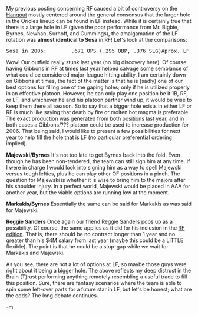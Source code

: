 My previous posting concerning RF caused a bit of controversy on the <a href="http://www.orioleshangout.com">Hangout</a> mostly centered around the general consensus that the larger hole in the Orioles lineup can be found in LF instead.  While it is certainly true that there is a large hole in LF (given the poor performance from Mr. Bigbie, Byrnes, Newhan, Surhoff, and Cummings), the amalgamation of the LF rotation was <strong>almost identical to Sosa</strong> in RF!  Let's look at the comparisons:
<pre>Sosa in 2005:        .671 OPS (.295 OBP, .376 SLG)Aprox. LF in 2005:   .647 OPS (.285 OBP, .362 SLG)</pre>
Wow!  Our outfield really stunk last year (no big discovery here).  Of course having Gibbons in RF at times last year helped salvage some semblance of what could be considered major-league hitting ability.  I am certainly down on Gibbons at times, the fact of the matter is that he is (sadly) one of our best options for filling one of the gaping holes; only if he is utilized properly in an effective platoon.  However, he can only play one position be it 1B, RF, or LF, and whichever he and his platoon partner wind up, it would be wise to keep them there all season.  So to say that a bigger hole exists in either LF or RF is much like saying that death by fire or molten hot magma is preferable.  The exact production was generated from both positions last year, and in both cases a Gibbons/??? platoon could be used to increase production for 2006.  That being said, I would like to present a few possibilities for next year to help fill the hole that is LF (no particular preferential ordering implied).

<strong>Majewski/Byrnes</strong>
It's not too late to get Byrnes back into the fold.  Even though he has been non-tendered, the team can still sign him at any time.  If I were in charge I would look into signing him as a way to spell Majewski versus tough lefties, plus he can play other OF positions in a pinch.  The question for Majewski is whether it is wise to bring him to the majors after his shoulder injury.  In a perfect world, Majewski would be placed in AAA for another year, but the viable options are running low at the moment.

<strong>Markakis/Byrnes</strong>
Essentially the same can be said for Markakis as was said for Majewski.

<strong>Reggie Sanders</strong>
Once again our friend Reggie Sanders pops up as a possibility.  Of course, the same applies as it did for his inclusion in the <a href="/2005/12/filling-glaring-hole-rf.php">RF edition</a>.  That is, there should be no contract longer than 1 year and no greater than his $4M salary from last year (maybe this could be a LITTLE flexible).  The point is that he could be a stop-gap while we wait for Markakis and Majewski.

As you see, there are not a lot of options at LF, so maybe those guys were right about it being a bigger hole.  The above reflects my deep distrust in the Brain (T)rust performing anything remotely resembling a useful trade to fill this position.  Sure, there are fantasy scenarios where the team is able to spin some left-over parts for a future star in LF, but let's be honest; what are the odds?  The long debate continues.

-m